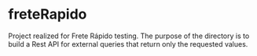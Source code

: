 # freteRapido
Project realized for Frete Rápido testing. The purpose of the directory is to build a Rest API for external queries that return only the requested values.
